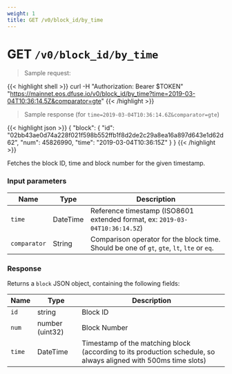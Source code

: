 ```yaml
---
weight: 1
title: GET /v0/block_id/by_time
---
```


# GET `/v0/block_id/by_time`

> Sample request:

{{< highlight shell >}}
curl -H "Authorization: Bearer $TOKEN" "https://mainnet.eos.dfuse.io/v0/block_id/by_time?time=2019-03-04T10:36:14.5Z&comparator=gte"
{{< /highlight >}}

> Sample response (for `time=2019-03-04T10:36:14.6Z&comparator=gte`)

{{< highlight json >}}
{
  "block": {
    "id": "02bb43ae0d74a228f021f598b552ffb1f8d2de2c29a8ea16a897d643e1d62d62",
    "num": 45826990,
    "time": "2019-03-04T10:36:15Z"
  }
}
{{< /highlight >}}

Fetches the block ID, time and block number for the given timestamp.

### Input parameters

Name | Type | Description
-----|------|------------
`time` | DateTime | Reference timestamp (ISO8601 extended format, ex: `2019-03-04T10:36:14.5Z`)
`comparator` | String | Comparison operator for the block time. Should be one of `gt`, `gte`, `lt`, `lte` or `eq`.

### Response

Returns a `block` JSON object, containing the following fields:

Name | Type | Description
-----|------|------------
`id` | string | Block ID
`num` | number (uint32) | Block Number
`time` | DateTime | Timestamp of the matching block (according to its production schedule, so always aligned with 500ms time slots)


